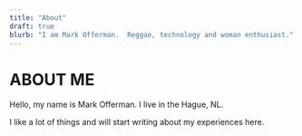 ```yaml
---
title: "About"
draft: true
blurb: "I am Mark Offerman.  Reggae, technology and woman enthusiast."
---
```


# ABOUT ME

Hello, my name is Mark Offerman. I live in the Hague, NL.

I like a lot of things and will start writing about my experiences here.
